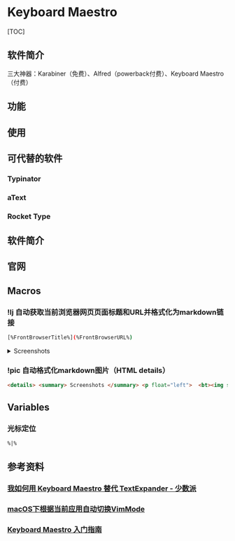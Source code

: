 # Keyboard Maestro

[TOC]



## 软件简介

三大神器：Karabiner（免费）、Alfred（powerback付费）、Keyboard Maestro（付费）

## 功能

## 使用

## 可代替的软件

### Typinator

### aText

### Rocket Type
## 软件简介

## 官网


## Macros

### !lj 自动获取当前浏览器网页页面标题和URL并格式化为markdown链接

```bash
[%FrontBrowserTitle%](%FrontBrowserURL%)
```



<details> <summary> Screenshots </summary> <p float="left">  <bt><img src='' />  </p></details> 

### !pic 自动格式化markdown图片（HTML details）

```html
<details> <summary> Screenshots </summary> <p float="left">  <bt><img src='%CurrentClipboard%' />  </p></details> 
```

## Variables

### 光标定位

```html
%|%
```



## 参考资料

### [我如何用 Keyboard Maestro 替代 TextExpander - 少数派](https://sspai.com/post/39495)

### [macOS下根据当前应用自动切换VimMode](https://www.jianshu.com/p/bdfedfe3d15a)

### [Keyboard Maestro 入门指南](https://sspai.com/post/36442)

